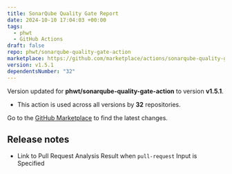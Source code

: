 ```yaml
---
title: SonarQube Quality Gate Report
date: 2024-10-10 17:04:03 +00:00
tags:
  - phwt
  - GitHub Actions
draft: false
repo: phwt/sonarqube-quality-gate-action
marketplace: https://github.com/marketplace/actions/sonarqube-quality-gate-report
version: v1.5.1
dependentsNumber: "32"
---
```



Version updated for **phwt/sonarqube-quality-gate-action** to version **v1.5.1**.
- This action is used across all versions by **32** repositories.

Go to the [GitHub Marketplace](https://github.com/marketplace/actions/sonarqube-quality-gate-report) to find the latest changes.

## Release notes

- Link to Pull Request Analysis Result when `pull-request` Input is Specified

